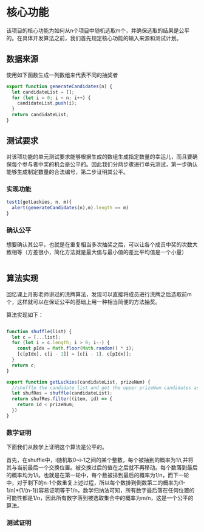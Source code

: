 # 核心功能

该项目的核心功能为如何从n个项目中随机选取m个，并确保选取的结果是公平的。在具体开发算法之前，我们首先规定核心功能的输入来源和测试计划。

## 数据来源
使用如下函数生成一列数组来代表不同的抽奖者
```js
export function generateCandidates(n) {
  let candidateList = [];
  for (let i = 0; i < n; i++) {
    candidateList.push(i);
  }
  return candidateList;
}

```

## 测试要求

对该项功能的单元测试要求能够根据生成的数组生成指定数量的幸运儿，而且要确保每个参与者中奖的机会是公平的。因此我们分两步骤进行单元测试，第一步确认能够生成制定数量的合法编号，第二步证明其公平。

### 实现功能

```js
test1(getLuckies, n, m){
  alert(generateCandidates(n),m).length == m)
}

```

### 确认公平

想要确认其公平，也就是在重复相当多次抽奖之后，可以让各个成员中奖的次数大致相等（方差很小，简化方法就是最大值与最小值的差比平均值是一个小量）
```js

```

## 算法实现

回忆课上月影老师讲过的洗牌算法，发现可以直接将成员进行洗牌之后选取前m个，这样就可以在保证公平的基础上用一种相当简便的方法抽奖。

算法实现如下：

```js

function shuffle(list) {
  let c = [...list];
  for (let i = c.length; i > 0; i--) {
    const pIdx = Math.floor(Math.random() * i);
    [c[pIdx], c[i - 1]] = [c[i - 1], c[pIdx]];
  }
  return c;
}

export function getLuckies(candidateList, prizeNum) {
  //shuffle the candidate list and get the upper prizeNum candidates as Lucky men
  let shufRes = shuffle(candidateList);
  return shufRes.filter((item, id) => {
    return id < prizeNum;
  })
}
```

### 数学证明

下面我们从数学上证明这个算法是公平的。

首先，在shuffle中，i随机取0~i-1之间的某个整数，每个被抽到的概率为1/i,并将其与当前最后一个交换位置。被交换过后的值在之后就不再移动。每个数落到最后的概率均为1/i。也就是在第一轮中，每个数被排到最后的概率为1/n，而下一轮中，对于剩下的n-1个数重复上述过程，所以每个数排到倒数第二的概率为(1-1/n)*(1/(n-1))容易证明等于1/n，数学归纳法可知，所有数字最后落在任何位置的可能性都是1/n，因此所有数字落到被选取集合中的概率为m/n，这是一个公平的算法。

### 测试证明
